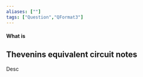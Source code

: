 ```yaml
---
aliases: [""]
tags: ["Question","QFormat3"]
---
```


#### What is
## Thevenins equivalent circuit notes
Desc